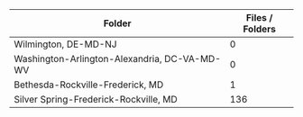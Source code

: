 | Folder                                       |   Files / Folders |
|----------------------------------------------|-------------------|
| Wilmington, DE-MD-NJ                         |                 0 |
| Washington-Arlington-Alexandria, DC-VA-MD-WV |                 0 |
| Bethesda-Rockville-Frederick, MD             |                 1 |
| Silver Spring-Frederick-Rockville, MD        |               136 |